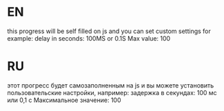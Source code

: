 # EN
this progress will be self filled on js
and you can set custom settings for example:
delay in seconds: 100MS or 0.1S
Max value: 100
# RU
этот прогресс будет самозаполненным на js
и вы можете установить пользовательские настройки, например:
задержка в секундах: 100 мс или 0,1 с
Максимальное значение: 100

